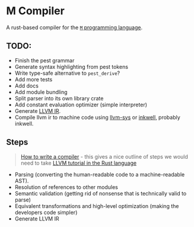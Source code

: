 # M Compiler

A rust-based compiler for the [`M` programming language](https://github.com/Bangboom030518/M-Specification).

## TODO:

- Finish the pest grammar
- Generate syntax highlighting from pest tokens
- Write type-safe alternative to `pest_derive`?
- Add more tests
- Add docs
- Add module bundling
- Split parser into its own library crate
- Add constant evaluation optimizer (simple interpreter)
- Generate [LLVM IR](https://llvm.org/docs/LangRef.html).
- Compile llvm ir to machine code using [llvm-sys](https://crates.io/crates/llvm-sys) or [inkwell](https://crates.io/crates/inkwell), probably inkwell.

## Steps

> [How to write a compiler](https://softwareengineering.stackexchange.com/questions/165543/how-to-write-a-very-basic-compiler) - this gives a nice outline of steps we would need to take
> [LLVM tutorial in the Rust language](https://github.com/jauhien/iron-kaleidoscope#chapter-2-llvm-ir-code-generation)

- Parsing (converting the human-readable code to a machine-readable AST).
- Resolution of references to other modules
- Semantic validation (getting rid of nonsense that is technically valid to parse)
- Equivalent transformations and high-level optimization (making the developers code simpler)
- Generate LLVM IR
